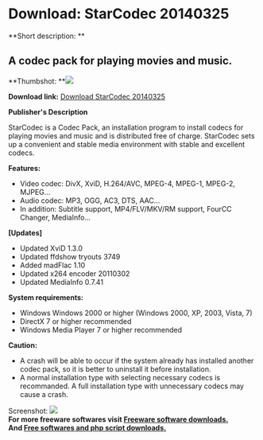 # Download: StarCodec 20140325

**Short description: **

## A codec pack for playing movies and music.

  
**Thumbshot: **![](http://www.freewarefiles.com/screenshot/starcodec_md.gif)   
  
**Download link:** [Download StarCodec 20140325](http://freesoftwares.boysofts.com/StarCodec_program_33691.html)  
  

**Publisher's Description**  
  

StarCodec is a Codec Pack, an installation program to install codecs for
playing movies and music and is distributed free of charge. StarCodec sets up
a convenient and stable media environment with stable and excellent codecs.

**Features:**

  * Video codec: DivX, XviD, H.264/AVC, MPEG-4, MPEG-1, MPEG-2, MJPEG... 
  * Audio codec: MP3, OGG, AC3, DTS, AAC... 
  * In addition: Subtitle support, MP4/FLV/MKV/RM support, FourCC Changer, MediaInfo... 

**[Updates]**

  * Updated XviD 1.3.0 
  * Updated ffdshow tryouts 3749 
  * Added madFlac 1.10 
  * Updated x264 encoder 20110302 
  * Updated MediaInfo 0.7.41 

**System requirements:**

  * Windows Windows 2000 or higher (Windows 2000, XP, 2003, Vista, 7) 
  * DirectX 7 or higher recommended 
  * Windows Media Player 7 or higher recommended 

**Caution:**

  * A crash will be able to occur if the system already has installed another codec pack, so it is better to uninstall it before installation. 
  * A normal installation type with selecting necessary codecs is recommanded. A full installation type with unnecessary codecs may cause a crash. 

  
  
Screenshot: ![](http://www.freewarefiles.com/screenshot/starcodec.gif)  
**For more freeware softwares visit [Freeware software downloads.](http://freesoftwares.boysofts.com/)**   
**And [Free softwares and php script downloads.](http://www.boysofts.com/)**

